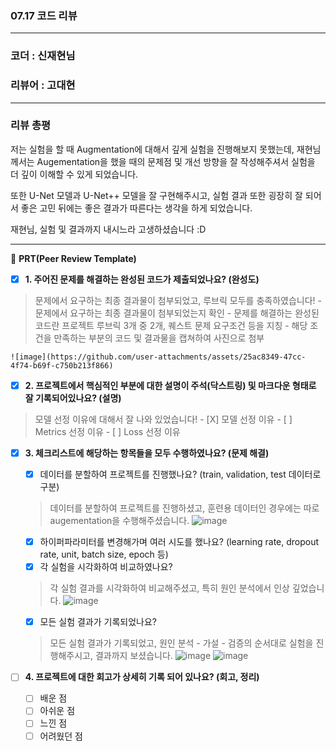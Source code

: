 ### 07.17 코드 리뷰
***
### 코더 : 신재현님
### 리뷰어 : 고대현
***
### 리뷰 총평

저는 실험을 할 때 Augmentation에 대해서 깊게 실험을 진행해보지 못했는데, 재현님께서는 Augementation을 했을 때의 문제점 및 개선 방향을 잘 작성해주셔서 실험을 더 깊이 이해할 수 있게 되었습니다.

또한 U-Net 모델과 U-Net++ 모델을 잘 구현해주시고, 실험 결과 또한 굉장히 잘 되어서 좋은 고민 뒤에는 좋은 결과가 따른다는 생각을 하게 되었습니다.

재현님, 실험 및 결과까지 내시느라 고생하셨습니다 :D
***
🔑 **PRT(Peer Review Template)**

- [X]  **1. 주어진 문제를 해결하는 완성된 코드가 제출되었나요? (완성도)**
> 문제에서 요구하는 최종 결과물이 첨부되었고, 루브릭 모두를 충족하였습니다!
    - 문제에서 요구하는 최종 결과물이 첨부되었는지 확인
    - 문제를 해결하는 완성된 코드란 프로젝트 루브릭 3개 중 2개, 
    퀘스트 문제 요구조건 등을 지칭
    - 해당 조건을 만족하는 부분의 코드 및 결과물을 캡쳐하여 사진으로 첨부
     
    ![image](https://github.com/user-attachments/assets/25ac8349-47cc-4f74-b69f-c750b213f866)


- [X]  **2. 프로젝트에서 핵심적인 부분에 대한 설명이 주석(닥스트링) 및 마크다운 형태로 잘 기록되어있나요? (설명)**
 > 모델 선정 이유에 대해서 잘 나와 있었습니다!
    - [X]  모델 선정 이유
    - [ ]  Metrics 선정 이유
    - [ ]  Loss 선정 이유

- [X]  **3. 체크리스트에 해당하는 항목들을 모두 수행하였나요? (문제 해결)**
    - [X]  데이터를 분할하여 프로젝트를 진행했나요? (train, validation, test 데이터로 구분)
      > 데이터를 분할하여 프로젝트를 진행하셨고, 훈련용 데이터인 경우에는 따로 augementation을 수행해주셨습니다.
      > ![image](https://github.com/user-attachments/assets/e77e7798-04d0-4f71-8ffe-dbffac09e882)
    - [X]  하이퍼파라미터를 변경해가며 여러 시도를 했나요? (learning rate, dropout rate, unit, batch size, epoch 등)
    - [X]  각 실험을 시각화하여 비교하였나요?
      > 각 실험 결과를 시각화하여 비교해주셨고, 특히 원인 분석에서 인상 깊었습니다.
      > ![image](https://github.com/user-attachments/assets/b7927e75-585b-4e13-a69f-536953b650f4)
    - [X]  모든 실험 결과가 기록되었나요?
      > 모든 실험 결과가 기록되었고, 원인 분석 - 가설 - 검증의 순서대로 실험을 진행해주시고, 결과까지 보셨습니다.
      > ![image](https://github.com/user-attachments/assets/fa8eb0d0-e1f4-4e64-92ef-b2df161fa64f)
      > ![image](https://github.com/user-attachments/assets/1ab5db99-f634-4043-9a2f-35ee3aafb555)

- [ ]  **4. 프로젝트에 대한 회고가 상세히 기록 되어 있나요? (회고, 정리)**
    - [ ]  배운 점
    - [ ]  아쉬운 점
    - [ ]  느낀 점
    - [ ]  어려웠던 점
